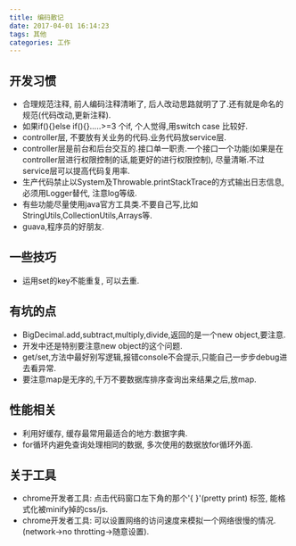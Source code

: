 ```yaml
---
title: 编码散记
date: 2017-04-01 16:14:23
tags: 其他
categories: 工作
---
```


## 开发习惯

- 合理规范注释, 前人编码注释清晰了, 后人改动思路就明了了.还有就是命名的规范(代码改动,更新注释).
- 如果if(){}else if(){}.....>=3 个if, 个人觉得,用switch case 比较好.
- controller层, 不要放有关业务的代码.业务代码放service层.
- controller层是前台和后台交互的.接口单一职责.一个接口一个功能(如果是在controller层进行权限控制的话,能更好的进行权限控制), 尽量清晰.不过service层可以提高代码复用率.
- 生产代码禁止以System及Throwable.printStackTrace的方式输出日志信息, 必须用Logger替代, 注意log等级.
- 有些功能尽量使用java官方工具类.不要自己写,比如StringUtils,CollectionUtils,Arrays等.
- guava,程序员的好朋友.

## 一些技巧

- 运用set的key不能重复, 可以去重.


## 有坑的点

- BigDecimal.add,subtract,multiply,divide,返回的是一个new object,要注意.
- 开发中还是特别要注意new object的这个问题.
- get/set,方法中最好别写逻辑,报错console不会提示,只能自己一步步debug进去看异常.
- 要注意map是无序的,千万不要数据库排序查询出来结果之后,放map.


## 性能相关
- 利用好缓存, 缓存最常用最适合的地方:数据字典.
- for循环内避免查询处理相同的数据, 多次使用的数据放for循环外面.


## 关于工具

- chrome开发者工具: 点击代码窗口左下角的那个'{ }'(pretty print) 标签, 能格式化被minify掉的css/js.
- chrome开发者工具: 可以设置网络的访问速度来模拟一个网络很慢的情况.(network->no throtting->随意设置).